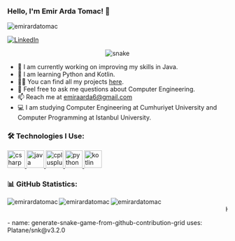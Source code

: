 

### Hello, I'm Emir Arda Tomac! 👋

<p align="left"> 
  <img src="https://komarev.com/ghpvc/?username=emirardatomac&label=Profile%20views&color=0e75b6&style=flat" alt="emirardatomac" /> 
</p>

<p align="left">
  <a href="https://www.linkedin.com/in/emir-arda-toma%C3%A7-37004128a/" target="blank">
    <img src="https://img.shields.io/badge/LinkedIn-Profile-blue?style=for-the-badge&logo=linkedin" alt="LinkedIn" />
  </a>
</p>

<p align="center">
  <img src="https://github.com/yourusername/yourrepository/blob/output/github-contribution-grid-snake.svg" alt="snake"/>
</p>

- 🔭 I am currently working on improving my skills in Java.
- 🌱 I am learning Python and Kotlin.
- 👨‍💻 You can find all my projects [here](https://github.com/emirardatomac?tab=repositories).
- 💬 Feel free to ask me questions about Computer Engineering.
- 📫 Reach me at emiraarda6@gmail.com
- 💻 I am studying Computer Engineering at Cumhuriyet University and Computer Programming at Istanbul University.

### 🛠 Technologies I Use:
<p align="left">
  <a href="https://docs.microsoft.com/en-us/dotnet/csharp/" target="_blank" rel="noreferrer">
    <img src="https://cdn.jsdelivr.net/gh/devicons/devicon/icons/csharp/csharp-original.svg" alt="csharp" width="40" height="40"/>
  </a>
  <a href="https://www.java.com" target="_blank" rel="noreferrer">
    <img src="https://cdn.jsdelivr.net/gh/devicons/devicon/icons/java/java-original.svg" alt="java" width="40" height="40"/>
  </a>
  <a href="https://isocpp.org/" target="_blank" rel="noreferrer">
    <img src="https://cdn.jsdelivr.net/gh/devicons/devicon/icons/cplusplus/cplusplus-original.svg" alt="cplusplus" width="40" height="40"/>
  </a>
  <a href="https://www.python.org/" target="_blank" rel="noreferrer">
    <img src="https://cdn.jsdelivr.net/gh/devicons/devicon/icons/python/python-original.svg" alt="python" width="40" height="40"/>
  </a>
  <a href="https://kotlinlang.org/" target="_blank" rel="noreferrer">
    <img src="https://cdn.jsdelivr.net/gh/devicons/devicon/icons/kotlin/kotlin-original.svg" alt="kotlin" width="40" height="40"/>
  </a>
</p>

### 📊 GitHub Statistics:
<p><img align="left" src="https://github-readme-stats.vercel.app/api?username=emirardatomac&show_icons=true&locale=en" alt="emirardatomac" /></p>

<p><img align="left" src="https://github-readme-streak-stats.herokuapp.com/?user=emirardatomac&" alt="emirardatomac" /></p>

<p><img align="left" src="https://github-readme-stats.vercel.app/api/top-langs?username=emirardatomac&show_icons=true&locale=en&layout=compact" alt="emirardatomac" /></p>

<p align="center">
  <marquee behavior="scroll" direction="left">Hello, There! He is Emir Arda. Nice To meet you!</marquee>
</p>
              - name: generate-snake-game-from-github-contribution-grid
                uses: Platane/snk@v3.2.0
            

<!-- Links and other project-related information can be added here -->
